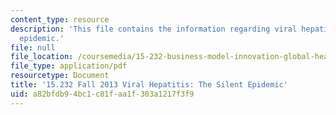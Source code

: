 ```yaml
---
content_type: resource
description: 'This file contains the information regarding viral hepatitis: the silent
  epidemic.'
file: null
file_location: /coursemedia/15-232-business-model-innovation-global-health-in-frontier-markets-fall-2013/a82bfdb94bc1c81faa1f303a1217f3f9_MIT15_232F13_a1_vrl-hep_1.pdf
file_type: application/pdf
resourcetype: Document
title: '15.232 Fall 2013 Viral Hepatitis: The Silent Epidemic'
uid: a82bfdb9-4bc1-c81f-aa1f-303a1217f3f9
---
```


